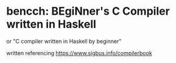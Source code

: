 # bencch: BEgiNner's C Compiler written in Haskell

or "C compiler written in Haskell by beginner"

written referencing https://www.sigbus.info/compilerbook
